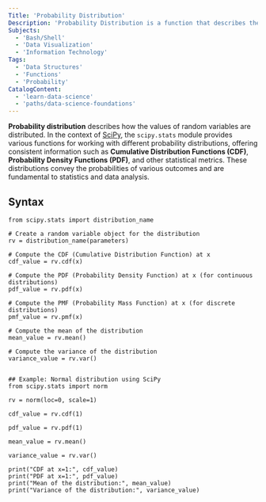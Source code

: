 ```yaml
---
Title: 'Probability Distribution'
Description: 'Probability Distribution is a function that describes the likelihood of different outcomes for a random variable.'
Subjects:
  - 'Bash/Shell'
  - 'Data Visualization'
  - 'Information Technology'
Tags: 
  - 'Data Structures'
  - 'Functions'
  - 'Probability'
CatalogContent: 
  - 'learn-data-science'
  - 'paths/data-science-foundations'
---
```


**Probability distribution** describes how the values of random variables are distributed. In the context of [SciPy](https://www.codecademy.com/resources/docs/scipy), the `scipy.stats` module provides various functions for working with different probability distributions, offering consistent information such as **Cumulative Distribution Functions (CDF)**, **Probability Density Functions (PDF)**, and other statistical metrics. These distributions convey the probabilities of various outcomes and are fundamental to statistics and data analysis.

## Syntax
```pseudo
from scipy.stats import distribution_name

# Create a random variable object for the distribution
rv = distribution_name(parameters)

# Compute the CDF (Cumulative Distribution Function) at x
cdf_value = rv.cdf(x)

# Compute the PDF (Probability Density Function) at x (for continuous distributions)
pdf_value = rv.pdf(x)

# Compute the PMF (Probability Mass Function) at x (for discrete distributions)
pmf_value = rv.pmf(x)

# Compute the mean of the distribution
mean_value = rv.mean()

# Compute the variance of the distribution
variance_value = rv.var()


## Example: Normal distribution using SciPy
from scipy.stats import norm

rv = norm(loc=0, scale=1)

cdf_value = rv.cdf(1)

pdf_value = rv.pdf(1)

mean_value = rv.mean()

variance_value = rv.var()

print("CDF at x=1:", cdf_value)
print("PDF at x=1:", pdf_value)
print("Mean of the distribution:", mean_value)
print("Variance of the distribution:", variance_value)